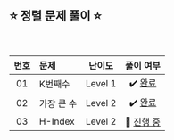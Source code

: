 ## ⭐️ 정렬 문제 풀이 ⭐️ 

<br>

<!-- 💭 [진행 중]  ✔️ [완료] -->

| **번호** | **문제** | **난이도** | **풀이 여부** |
|:--------:|:--------|:----------:|:-----------:|
| 01 | K번째수 | Level 1 | ✔️ [완료](https://github.com/yuuforest/Programmers/blob/main/python/%EC%A0%95%EB%A0%AC/K%EB%B2%88%EC%A7%B8%EC%88%98.py)|
| 02 | 가장 큰 수 | Level 2 | ✔️ [완료](https://github.com/yuuforest/Programmers/blob/main/python/%EC%A0%95%EB%A0%AC/%EA%B0%80%EC%9E%A5%20%ED%81%B0%20%EC%88%98.py) |
| 03 | H-Index | Level 2 | 💭 [진행 중](https://github.com/yuuforest/Programmers/blob/main/python/%EC%A0%95%EB%A0%AC/H-Index.py) |

